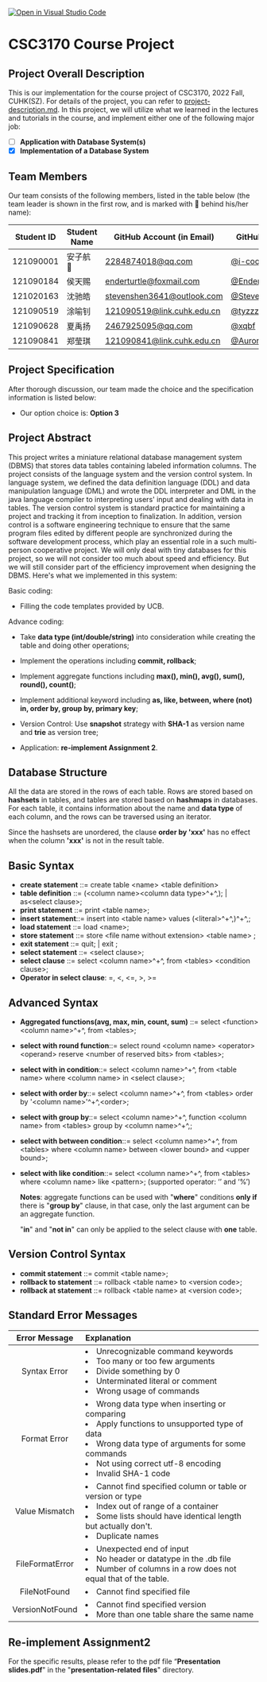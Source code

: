 [![Open in Visual Studio Code](https://classroom.github.com/assets/open-in-vscode-c66648af7eb3fe8bc4f294546bfd86ef473780cde1dea487d3c4ff354943c9ae.svg)](https://classroom.github.com/online_ide?assignment_repo_id=9422691&assignment_repo_type=AssignmentRepo)

# CSC3170 Course Project

## Project Overall Description

This is our implementation for the course project of CSC3170, 2022 Fall, CUHK(SZ). For details of the project, you can refer to [project-description.md](project-description.md). In this project, we will utilize what we learned in the lectures and tutorials in the course, and implement either one of the following major job:

- [ ] **Application with Database System(s)**
- [x] **Implementation of a Database System**

## Team Members

Our team consists of the following members, listed in the table below (the team leader is shown in the first row, and is marked with 🚩 behind his/her name):

| Student ID | Student Name | GitHub Account (in Email) | GitHub Username   |
| ---------- | ------------ | ------------------------- | ---------------- |
| 121090001  | 安子航 🚩    | 2284874018@qq.com         | [@i-cookie](https://github.com/i-cookie)         |
| 121090184  | 侯天赐       | enderturtle@foxmail.com    | [@EnderturtleOrz](https://github.com/EnderturtleOrz)   |
| 121020163  | 沈驰皓       | stevenshen3641@outlook.com | [@StevenShen3641](https://github.com/StevenShen3641)   |
| 121090519  | 涂喻钊       | 121090519@link.cuhk.edu.cn | [@tyzzzzzzzzz](https://github.com/tyzzzzzzzzz)      |
| 121090628  | 夏禹扬       | 2467925095@qq.com          | [@xqbf](https://github.com/xqbf)             |
| 121090841  | 郑莹琪       | 121090841@link.cuhk.edu.cn | [@Aurora121090841](https://github.com/Aurora121090841)  |

## Project Specification

After thorough discussion, our team made the choice and the specification information is listed below:

- Our option choice is: **Option 3**

## Project Abstract


This project writes a miniature relational database management system (DBMS) that stores data tables containing labeled information columns. The project consists of the language system and the version control system. In language system, we defined the data definition language (DDL) and data manipulation language (DML) and wrote the DDL interpreter and DML in the java language compiler to interpreting users' input and dealing with data in tables. The version control system is standard practice for maintaining a project and tracking it from inception to finalization. In addition, version control is a software engineering technique to ensure that the same program files edited by different people are synchronized during the software development process, which play an essential role in a such multi-person cooperative project. We will only deal with tiny databases for this project, so we will not  consider too much about speed and efficiency. But we will still consider part of the efficiency improvement when designing the DBMS. Here's what we implemented in this system:

Basic coding:

- Filling the code templates provided by UCB.

Advance coding:

- Take **data type (int/double/string)** into consideration while creating the table and doing other operations;

- Implement the operations including **commit, rollback**;

- Implement aggregate functions including **max(), min(), avg(), sum(), round(), count()**;

- Implement additional keyword including **as, like, between, where (not) in, order by, group by, primary key**;

- Version Control: Use **snapshot** strategy with **SHA-1** as version name and **trie** as version tree;
	
- Application: **re-implement Assignment 2**.

## Database Structure

All the data are stored in the rows of each table. Rows are stored based on **hashsets** in tables, and tables are stored based on **hashmaps** in databases. For each table, it contains information about the name and **data type** of each column, and the rows can be traversed using an iterator.

Since the hashsets are unordered, the clause **order by 'xxx'** has no effect when the column **'xxx'** is not in the result table.

## Basic Syntax
- **create statement** ::= create table \<name> \<table definition>
- **table definition** ::= (\<column name>\<column data type>^+^,); | as\<select clause>;
- **print statement** ::= print \<table name>;
- **insert statement**::= insert into \<table name> values (\<literal>^+^,)^+^,;
- **load statement** ::= load \<name>;
- **store statement** ::= store \<file name without extension> \<table name> ;
- **exit statement** ::= quit; | exit ;
- **select statement** ::= \<select clause>;
- **select clause** ::= select \<column name>^+^, from \<tables> \<condition clause>;
- **Operator in select clause**: =, \<, \<=, >, >=
## Advanced Syntax
- **Aggregated functions(avg, max, min, count, sum)** ::= select \<function> \<column name>^+^, from \<tables>;

- **select with round function**::= select round \<column name> \<operator> \<operand> reserve \<number of reserved bits> from \<tables>;

- **select with in condition**::= select \<column name>^+^, from \<table name> where \<column name> in \<select clause>;

- **select with order by**::= select \<column name>^+^, from \<tables> order by '\<column name>'^+^,\<order>;

- **select with group by**::= select \<column name>^+^, function \<column name> from \<tables> group by \<column name>^+^,;

- **select with between condition**::= select \<column name>^+^, from \<tables> where \<column name> between \<lower bound> and \<upper bound>;

- **select with like condition**::= select \<column name>^+^, from \<tables> where \<column name> like \<pattern>;
  (supported operator: ‘’ and ‘%’)
  
  
  
  **Notes**: aggregate functions can be used with "**where**" conditions **only if** there is "**group by**" clause, in that case, only the last argument can be an aggregate function.
  
  "**in**" and "**not in**" can only be applied to the select clause with **one** table.

## Version Control Syntax
- **commit statement** ::= commit \<table name>;
- **rollback to statement** ::= rollback \<table name> to \<version code>;
- **rollback at statement** ::= rollback \<table name> at \<version code>;

## Standard Error Messages

| Error Message   | Explanation                                                  |
| :-------------: | :----------------------------------------------------------- |
| Syntax Error    | <li>Unrecognizable command keywords <li>Too many or too few arguments <li>Divide something by 0 <li>Unterminated literal or comment <li>Wrong usage of commands |
| Format Error    | <li>Wrong data type when inserting or comparing <li>Apply functions to unsupported type of data <li>Wrong data type of arguments for some commands <li>Not using correct utf-8 encoding <li>Invalid SHA-1 code |
| Value Mismatch | <li>Cannot find specified column or table or version or type <li>Index out of range of a container <li>Some lists should have identical length but actually don't. <li>Duplicate names |
| FileFormatError | <li>Unexpected end of input <li>No header or datatype in the .db file <li>Number of columns in a row does not equal that of the table. |
| FileNotFound | <li>Cannot find specified file |
| VersionNotFound | <li>Cannot find specified version <li>More than one table share the same name |

## Re-implement Assignment2
For the specific results, please refer to the pdf file “**Presentation slides.pdf**" in the "**presentation-related files**" directory.
